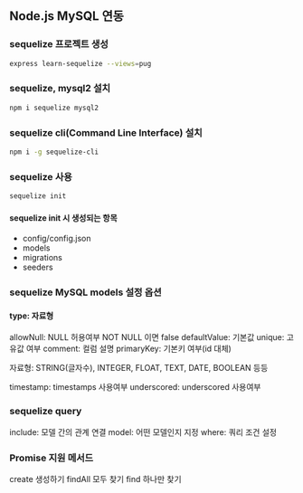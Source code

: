 ## Node.js MySQL 연동
### sequelize 프로젝트 생성
```bash
express learn-sequelize --views=pug
```

### sequelize, mysql2 설치
```bash
npm i sequelize mysql2
```

### sequelize cli(Command Line Interface) 설치
```bash
npm i -g sequelize-cli
```

### sequelize 사용

```bash
sequelize init
```
#### sequelize init 시 생성되는 항목
- config/config.json
- models
- migrations
- seeders

### sequelize MySQL models 설정 옵션
#### type: 자료형
allowNull: NULL 허용여부 NOT NULL 이면 false
defaultValue: 기본값
unique: 고유값 여부
comment: 컬럼 설명
primaryKey: 기본키 여부(id 대체)

자료형: STRING(글자수), INTEGER, FLOAT, TEXT, DATE, BOOLEAN 등등

timestamp: timestamps 사용여부
underscored: underscored 사용여부

### sequelize query
include: 모델 간의 관계 연결
model: 어떤 모델인지 지정
where: 쿼리 조건 설정

### Promise 지원 메서드
create 생성하기
findAll 모두 찾기
find 하나만 찾기